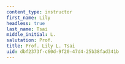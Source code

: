 ```yaml
---
content_type: instructor
first_name: Lily
headless: true
last_name: Tsai
middle_initial: L.
salutation: Prof.
title: Prof. Lily L. Tsai
uid: dbf2373f-c60d-9f20-47d4-25b38fad341b
---
```

